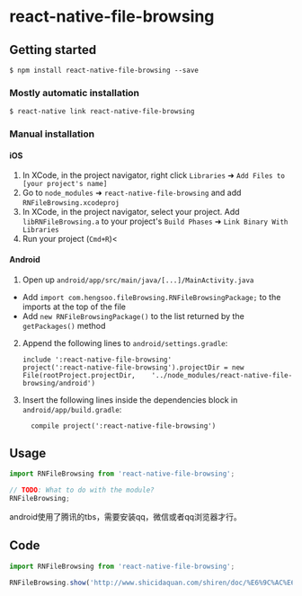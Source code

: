 
# react-native-file-browsing

## Getting started

`$ npm install react-native-file-browsing --save`

### Mostly automatic installation

`$ react-native link react-native-file-browsing`

### Manual installation


#### iOS

1. In XCode, in the project navigator, right click `Libraries` ➜ `Add Files to [your project's name]`
2. Go to `node_modules` ➜ `react-native-file-browsing` and add `RNFileBrowsing.xcodeproj`
3. In XCode, in the project navigator, select your project. Add `libRNFileBrowsing.a` to your project's `Build Phases` ➜ `Link Binary With Libraries`
4. Run your project (`Cmd+R`)<

#### Android

1. Open up `android/app/src/main/java/[...]/MainActivity.java`
  - Add `import com.hengsoo.fileBrowsing.RNFileBrowsingPackage;` to the imports at the top of the file
  - Add `new RNFileBrowsingPackage()` to the list returned by the `getPackages()` method
2. Append the following lines to `android/settings.gradle`:
  	```
  	include ':react-native-file-browsing'
  	project(':react-native-file-browsing').projectDir = new File(rootProject.projectDir, 	'../node_modules/react-native-file-browsing/android')
  	```
3. Insert the following lines inside the dependencies block in `android/app/build.gradle`:
  	```
      compile project(':react-native-file-browsing')
  	```


## Usage
```javascript
import RNFileBrowsing from 'react-native-file-browsing';

// TODO: What to do with the module?
RNFileBrowsing;
```
android使用了腾讯的tbs，需要安装qq，微信或者qq浏览器才行。

## Code
```javascript
import RNFileBrowsing from 'react-native-file-browsing';

RNFileBrowsing.show('http://www.shicidaquan.com/shiren/doc/%E6%9C%AC%E6%96%87%E6%A1%A3%E7%94%B1%E4%B8%AD%E6%96%87%E6%96%87%E6%A1%A3%E5%BA%93%E6%8F%90%E4%BE%9B.doc','test.doc');
```
  
